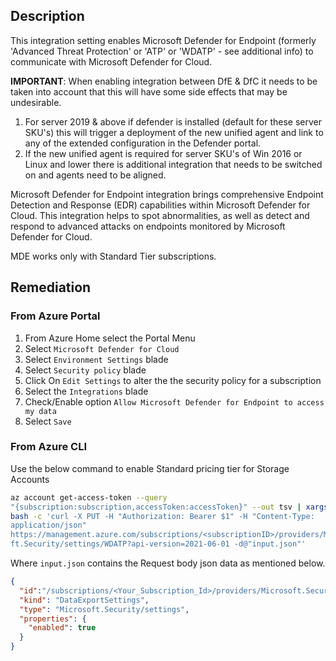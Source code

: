## Description

This integration setting enables Microsoft Defender for Endpoint (formerly 'Advanced Threat Protection' or 'ATP' or 'WDATP' - see additional info) to communicate with Microsoft Defender for Cloud.

**IMPORTANT**: When enabling integration between DfE & DfC it needs to be taken into account that this will have some side effects that may be undesirable.
1. For server 2019 & above if defender is installed (default for these server SKU's) this will trigger a deployment of the new unified agent and link to any of the extended configuration in the Defender portal.
2. If the new unified agent is required for server SKU's of Win 2016 or Linux and lower there is additional integration that needs to be switched on and agents need to be aligned.

Microsoft Defender for Endpoint integration brings comprehensive Endpoint Detection and Response (EDR) capabilities within Microsoft Defender for Cloud. This integration helps to spot abnormalities, as well as detect and respond to advanced attacks on endpoints monitored by Microsoft Defender for Cloud.

MDE works only with Standard Tier subscriptions.

## Remediation

### From Azure Portal

1. From Azure Home select the Portal Menu
2. Select `Microsoft Defender for Cloud`
3. Select `Environment Settings` blade
4. Select `Security policy` blade
5. Click On `Edit Settings` to alter the the security policy for a subscription
6. Select the `Integrations` blade
7. Check/Enable option `Allow Microsoft Defender for Endpoint to access my data`
8. Select `Save`

### From Azure CLI

Use the below command to enable Standard pricing tier for Storage Accounts

```bash
az account get-access-token --query
"{subscription:subscription,accessToken:accessToken}" --out tsv | xargs -L1
bash -c 'curl -X PUT -H "Authorization: Bearer $1" -H "Content-Type:
application/json"
https://management.azure.com/subscriptions/<subscriptionID>/providers/Microso
ft.Security/settings/WDATP?api-version=2021-06-01 -d@"input.json"'
```
Where `input.json` contains the Request body json data as mentioned below.

```json
{
  "id":"/subscriptions/<Your_Subscription_Id>/providers/Microsoft.Security/settings/WDATP",
  "kind": "DataExportSettings",
  "type": "Microsoft.Security/settings",
  "properties": {
    "enabled": true
  }
}
```